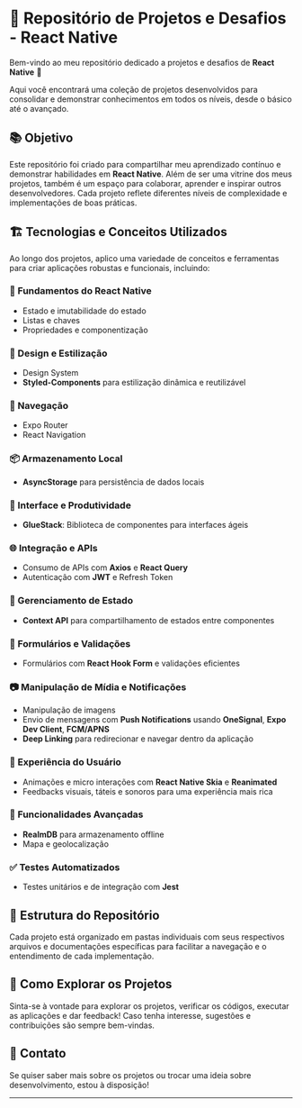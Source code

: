 
# 🚀 Repositório de Projetos e Desafios - React Native

Bem-vindo ao meu repositório dedicado a projetos e desafios de **React Native** 🎉 

Aqui você encontrará uma coleção de projetos desenvolvidos para consolidar e demonstrar conhecimentos em todos os níveis, desde o básico até o avançado.

## 📚 Objetivo
Este repositório foi criado para compartilhar meu aprendizado contínuo e demonstrar habilidades em **React Native**. Além de ser uma vitrine dos meus projetos, também é um espaço para colaborar, aprender e inspirar outros desenvolvedores. Cada projeto reflete diferentes níveis de complexidade e implementações de boas práticas.

## 🏗️ Tecnologias e Conceitos Utilizados
Ao longo dos projetos, aplico uma variedade de conceitos e ferramentas para criar aplicações robustas e funcionais, incluindo:

### 🔹 Fundamentos do React Native
- Estado e imutabilidade do estado
- Listas e chaves
- Propriedades e componentização

### 🎨 Design e Estilização
- Design System
- **Styled-Components** para estilização dinâmica e reutilizável

### 🧭 Navegação
- Expo Router
- React Navigation

### 📦 Armazenamento Local
- **AsyncStorage** para persistência de dados locais

### 🚀 Interface e Produtividade
- **GlueStack**: Biblioteca de componentes para interfaces ágeis

### 🌐 Integração e APIs
- Consumo de APIs com **Axios** e **React Query**
- Autenticação com **JWT** e Refresh Token

### 📲 Gerenciamento de Estado
- **Context API** para compartilhamento de estados entre componentes

### 📝 Formulários e Validações
- Formulários com **React Hook Form** e validações eficientes

### 📷 Manipulação de Mídia e Notificações
- Manipulação de imagens
- Envio de mensagens com **Push Notifications** usando **OneSignal**, **Expo Dev Client**, **FCM/APNS**
- **Deep Linking** para redirecionar e navegar dentro da aplicação

### 🌟 Experiência do Usuário
- Animações e micro interações com **React Native Skia** e **Reanimated**
- Feedbacks visuais, táteis e sonoros para uma experiência mais rica

### 📍 Funcionalidades Avançadas
- **RealmDB** para armazenamento offline
- Mapa e geolocalização

### ✅ Testes Automatizados
- Testes unitários e de integração com **Jest**

## 📂 Estrutura do Repositório
Cada projeto está organizado em pastas individuais com seus respectivos arquivos e documentações específicas para facilitar a navegação e o entendimento de cada implementação.

## 👀 Como Explorar os Projetos
Sinta-se à vontade para explorar os projetos, verificar os códigos, executar as aplicações e dar feedback! Caso tenha interesse, sugestões e contribuições são sempre bem-vindas.

## 📢 Contato
Se quiser saber mais sobre os projetos ou trocar uma ideia sobre desenvolvimento, estou à disposição!

---


